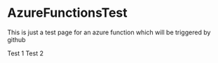 # AzureFunctionsTest

This is just a test page for an azure function which will be triggered by github

Test 1
Test 2
